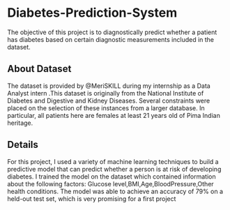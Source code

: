 # Diabetes-Prediction-System
The objective of this project is to diagnostically predict 
whether a patient has diabetes based on certain diagnostic measurements included in the dataset.







## About Dataset

 
The dataset is provided by @MeriSKILL during my internship as a Data Analyst intern .This dataset is originally from the National Institute of Diabetes and Digestive and Kidney Diseases.  Several constraints were placed on the selection of these instances from a larger database. In particular, all patients here are 
females at least 21 years old of Pima Indian heritage.


 




## Details

For this project, I used a variety of machine learning techniques to build a predictive model that can predict whether a person is at risk of developing diabetes. I trained the model on the dataset which contained information about the following factors:
Glucose level,BMI,Age,BloodPressure,Other health conditions.
The model was able to achieve an accuracy of 79% on a held-out test set, which is very promising for a first project 





